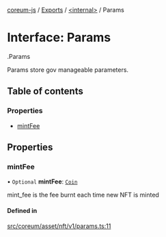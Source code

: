[coreum-js](../README.md) / [Exports](../modules.md) / [<internal\>](../modules/internal_.md) / Params

# Interface: Params

[<internal>](../modules/internal_.md).Params

Params store gov manageable parameters.

## Table of contents

### Properties

- [mintFee](internal_.Params-2.md#mintfee)

## Properties

### mintFee

• `Optional` **mintFee**: [`Coin`](../modules/internal_.md#coin)

mint_fee is the fee burnt each time new NFT is minted

#### Defined in

[src/coreum/asset/nft/v1/params.ts:11](https://github.com/PyramydLabs/coreum-js/blob/1b17c7f/src/coreum/asset/nft/v1/params.ts#L11)

